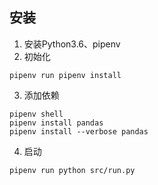 ## 安装
1. 安装Python3.6、pipenv
2. 初始化
```shell
pipenv run pipenv install
```
3. 添加依赖
```shell
pipenv shell
pipenv install pandas
pipenv install --verbose pandas
```
4. 启动
```shell
pipenv run python src/run.py
```